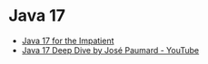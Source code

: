 # Java 17

* [Java 17 for the Impatient](https://dzone.com/articles/features-of-java-17)
* [Java 17 Deep Dive by José Paumard - YouTube](https://www.youtube.com/watch?v=ZSso2-eRa1w)